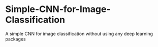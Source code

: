 # Simple-CNN-for-Image-Classification
A simple CNN for image classification without using any deep learning packages
